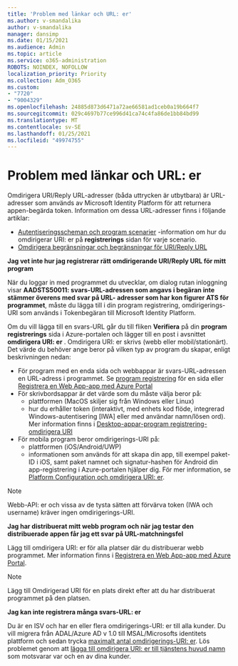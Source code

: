 ```yaml
---
title: 'Problem med länkar och URL: er'
ms.author: v-smandalika
author: v-smandalika
manager: dansimp
ms.date: 01/15/2021
ms.audience: Admin
ms.topic: article
ms.service: o365-administration
ROBOTS: NOINDEX, NOFOLLOW
localization_priority: Priority
ms.collection: Adm_O365
ms.custom:
- "7720"
- "9004329"
ms.openlocfilehash: 24885d873d6471a72ae66581ad1ceb0a19b664f7
ms.sourcegitcommit: 029c4697b77ce996d41ca74c4fa86de1bb84bd99
ms.translationtype: MT
ms.contentlocale: sv-SE
ms.lasthandoff: 01/25/2021
ms.locfileid: "49974755"
---
```

# <a name="issues-with-links-and-urls"></a>Problem med länkar och URL: er

Omdirigera URI/Reply URL-adresser (båda uttrycken är utbytbara) är URL-adresser som används av Microsoft Identity Platform för att returnera appen-begärda token. Information om dessa URL-adresser finns i följande artiklar:

- [Autentiseringsscheman och program scenarier](https://docs.microsoft.com/azure/active-directory/develop/authentication-flows-app-scenarios) -information om hur du omdirigerar URI: er på **registrerings** sidan för varje scenario.
- [Omdirigera begränsningar och begränsningar för URI/Reply URL](https://docs.microsoft.com/azure/active-directory/develop/reply-url)

**Jag vet inte hur jag registrerar rätt omdirigerande URI/Reply URL för mitt program**

När du loggar in med programmet du utvecklar, om dialog rutan inloggning visar **AADSTS50011: svars-URL-adressen som angavs i begäran inte stämmer överens med svar på URL- <your app ID> adresser som har kon figurer ATS för programmet**, måste du lägga till i din program registrering, omdirigerings-URI som används i Tokenbegäran till Microsoft Identity Platform.

Om du vill lägga till en svars-URL går du till fliken **Verifiera** på din **program registrerings** sida i Azure-portalen och lägger till en post i avsnittet **omdirigera URI: er** . Omdirigera URI: er skrivs (webb eller mobil/stationärt). Det värde du behöver ange beror på vilken typ av program du skapar, enligt beskrivningen nedan:

- För program med en enda sida och webbappar är svars-URL-adressen en URL-adress i programmet. Se [program registrering](https://docs.microsoft.com/azure/active-directory/develop/scenario-spa-app-registration#register-a-redirect-uri) för en sida eller [Registrera en Web App-app med Azure Portal](https://docs.microsoft.com/azure/active-directory/develop/scenario-web-app-sign-user-app-registration?tabs=aspnetcore#register-an-app-using-azure-portal)
- För skrivbordsappar är det värde som du måste välja beror på:
    - plattformen (MacOS skiljer sig från Windows eller Linux)
    - hur du erhåller token (interaktivt, med enhets kod flöde, integrerad Windows-autentisering [IWA] eller med användar namn/lösen ord).
    Mer information finns i [Desktop-appar-program registrering-omdirigera URI](https://docs.microsoft.com/azure/active-directory/develop/scenario-desktop-app-registration#redirect-uris)
- För mobila program beror omdirigerings-URI på:
    - plattformen (iOS/Android/UWP)
    - informationen som används för att skapa din app, till exempel paket-ID i iOS, samt paket namnet och signatur-hashen för Android din app-registrering i Azure-portalen hjälper dig. För mer information, se [Platform Configuration och omdirigera URI: er](https://docs.microsoft.com/azure/active-directory/develop/scenario-mobile-app-registration#platform-configuration-and-redirect-uris).

> [!NOTE]
> Webb-API: er och vissa av de tysta sätten att förvärva token (IWA och username) kräver ingen omdirigerings-URI.

**Jag har distribuerat mitt webb program och när jag testar den distribuerade appen får jag ett svar på URL-matchningsfel**

Lägg till omdirigera URI: er för alla platser där du distribuerar webb programmet. Mer information finns i [Registrera en Web App-app med Azure Portal](https://docs.microsoft.com/azure/active-directory/develop/scenario-web-app-sign-user-app-registration).

> [!NOTE]
> Lägg till Omdirigerad URI för en plats direkt efter att du har distribuerat programmet på den platsen.

**Jag kan inte registrera många svars-URL: er**

Du är en ISV och har en eller flera omdirigerings-URI: er till alla kunder. Du vill migrera från ADAL/Azure AD v 1.0 till MSAL/Microsofts identitets plattform och sedan trycka [maximalt antal omdirigerings-URI: er](https://docs.microsoft.com/azure/active-directory/develop/reply-url#maximum-number-of-redirect-uris). Lös problemet genom att [lägga till omdirigera URI: er till tjänstens huvud namn](https://docs.microsoft.com/azure/active-directory/develop/reply-url#add-redirect-uris-to-service-principals) som motsvarar var och en av dina kunder.
